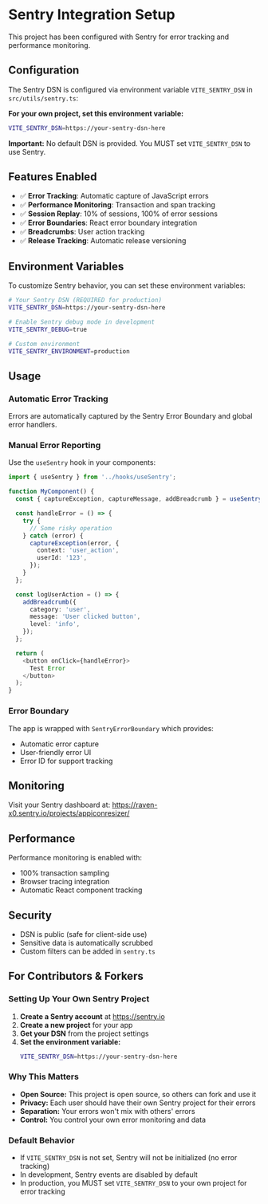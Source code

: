 # Sentry Integration Setup

This project has been configured with Sentry for error tracking and performance monitoring.

## Configuration

The Sentry DSN is configured via environment variable `VITE_SENTRY_DSN` in `src/utils/sentry.ts`:

**For your own project, set this environment variable:**
```bash
VITE_SENTRY_DSN=https://your-sentry-dsn-here
```

**Important:** No default DSN is provided. You MUST set `VITE_SENTRY_DSN` to use Sentry.

## Features Enabled

- ✅ **Error Tracking**: Automatic capture of JavaScript errors
- ✅ **Performance Monitoring**: Transaction and span tracking
- ✅ **Session Replay**: 10% of sessions, 100% of error sessions
- ✅ **Error Boundaries**: React error boundary integration
- ✅ **Breadcrumbs**: User action tracking
- ✅ **Release Tracking**: Automatic release versioning

## Environment Variables

To customize Sentry behavior, you can set these environment variables:

```bash
# Your Sentry DSN (REQUIRED for production)
VITE_SENTRY_DSN=https://your-sentry-dsn-here

# Enable Sentry debug mode in development
VITE_SENTRY_DEBUG=true

# Custom environment
VITE_SENTRY_ENVIRONMENT=production
```

## Usage

### Automatic Error Tracking

Errors are automatically captured by the Sentry Error Boundary and global error handlers.

### Manual Error Reporting

Use the `useSentry` hook in your components:

```typescript
import { useSentry } from '../hooks/useSentry';

function MyComponent() {
  const { captureException, captureMessage, addBreadcrumb } = useSentry();

  const handleError = () => {
    try {
      // Some risky operation
    } catch (error) {
      captureException(error, {
        context: 'user_action',
        userId: '123',
      });
    }
  };

  const logUserAction = () => {
    addBreadcrumb({
      category: 'user',
      message: 'User clicked button',
      level: 'info',
    });
  };

  return (
    <button onClick={handleError}>
      Test Error
    </button>
  );
}
```

### Error Boundary

The app is wrapped with `SentryErrorBoundary` which provides:

- Automatic error capture
- User-friendly error UI
- Error ID for support tracking

## Monitoring

Visit your Sentry dashboard at: https://raven-x0.sentry.io/projects/appiconresizer/

## Performance

Performance monitoring is enabled with:
- 100% transaction sampling
- Browser tracing integration
- Automatic React component tracking

## Security

- DSN is public (safe for client-side use)
- Sensitive data is automatically scrubbed
- Custom filters can be added in `sentry.ts`

## For Contributors & Forkers

### Setting Up Your Own Sentry Project

1. **Create a Sentry account** at https://sentry.io
2. **Create a new project** for your app
3. **Get your DSN** from the project settings
4. **Set the environment variable:**
   ```bash
   VITE_SENTRY_DSN=https://your-sentry-dsn-here
   ```

### Why This Matters

- **Open Source:** This project is open source, so others can fork and use it
- **Privacy:** Each user should have their own Sentry project for their errors
- **Separation:** Your errors won't mix with others' errors
- **Control:** You control your own error monitoring and data

### Default Behavior

- If `VITE_SENTRY_DSN` is not set, Sentry will not be initialized (no error tracking)
- In development, Sentry events are disabled by default
- In production, you MUST set `VITE_SENTRY_DSN` to your own project for error tracking 